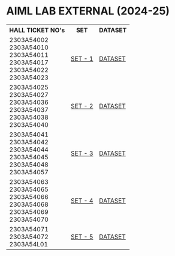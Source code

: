 # AIML LAB EXTERNAL (2024-25)

<table>
  <tr>
    <th>HALL TICKET NO's</th>
    <th>SET</th>
    <th>DATASET</th>
  </tr>
  <tr>
    <td>2303A54002<br>
      2303A54010<br>
      2303A54011<br>
      2303A54017<br>
      2303A54022<br>
      2303A54023<br>
     </td>
    <td><a href = "https://drive.google.com/file/d/1YirYVesyhXgVXT3K1AxB2muRGetHYX19/view?usp=sharing">SET - 1</a></td>
    <td><a href = "https://people.sc.fsu.edu/~jburkardt/data/csv/hw_200.csv">DATASET</a></td>
  </tr>
  <tr>
    <td>2303A54025<br>
      2303A54027<br>
      2303A54036<br>
      2303A54037<br>
      2303A54038<br>
      2303A54040<br>
     </td>
    <td><a href = "https://drive.google.com/file/d/13gF3DN9F-RiTkif2S3DDzIVlhn26ERcH/view?usp=sharing">SET - 2</a></td>
    <td><a href = "https://www.kaggle.com/datasets/satayjit/student-performance-bd">DATASET</a></td>
  </tr>
  <tr>
    <td>2303A54041<br>
      2303A54042<br>
      2303A54044<br>
      2303A54045<br>
      2303A54048<br>
      2303A54057<br>
      </td>
    <td><a href = "https://drive.google.com/file/d/1W0vZgL6ZHsTfXwMjV6WRKajSXPGQ-BVT/view?usp=sharing">SET - 3</a></td>
    <td><a href = "https://www.kaggle.com/datasets/taweilo/loan-approval-classification-data">DATASET</a></td>
  </tr>
  <tr>
    <td>2303A54063<br>
      2303A54065<br>
      2303A54066<br>
      2303A54068<br>
      2303A54069<br>
      2303A54070<br>
     </td>
    <td><a href = "https://drive.google.com/file/d/1v8f5Q8x0SWmfBDUxYTe29tOfi9b0kicI/view?usp=sharing">SET - 4</a></td>
    <td><a href = "https://www.kaggle.com/datasets/zeeshier/weather-forecast-dataset">DATASET</a></td>
  </tr>
  <tr>
    <td>2303A54071<br>
      2303A54072<br>
      2303A54L01<br>
     </td>
    <td><a href = "https://drive.google.com/file/d/1eeCaN4u8Ay10KADUWGBj83btk-5uz7cG/view?usp=sharing">SET - 5</a></td>
    <td><a href = "https://www.kaggle.com/datasets/zeeshier/weather-forecast-dataset">DATASET</a></td>
  </tr>
</table>
